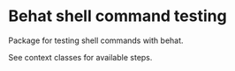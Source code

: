 # Behat shell command testing

Package for testing shell commands with behat.

See context classes for available steps.
